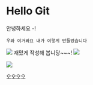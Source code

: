 # Hello Git 


안녕하세요 -!

    우와 이거봐요 내가 이렇게 만들었습니다 

<img src="https://capsule-render.vercel.app/api?type=waving&color=BDBDC8&height=150&section=header" />
재밌게 작성해 봅니당~~~!
<img src="https://capsule-render.vercel.app/api?type=waving&color=BDBDC8&height=150&section=footer" />


<a href="https://velog.io/@seondal"><img src="https://img.shields.io/badge/Velog-3DDC84?style=flat-square&logo=Blogger&logoColor=white"/></a>

오오오오